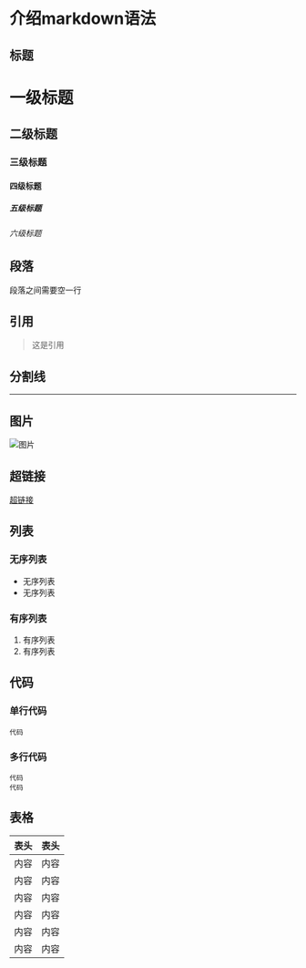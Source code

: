 # 介绍markdown语法
## 标题
# 一级标题
## 二级标题
### 三级标题
#### 四级标题
##### 五级标题
###### 六级标题
## 段落
段落之间需要空一行
## 引用
> 这是引用
## 分割线
---
## 图片
![图片](图片地址)
## 超链接
[超链接](超链接地址)
## 列表
### 无序列表
- 无序列表
- 无序列表

### 有序列表
1. 有序列表
2. 有序列表
## 代码
### 单行代码
`代码`
### 多行代码
```
代码
代码
```
## 表格
| 表头 | 表头 |
| ---- | ---- |
| 内容 | 内容 |
| 内容 | 内容 |
| 内容 | 内容
| 内容 | 内容 |
| 内容 | 内容 |
| 内容 | 内容 |
